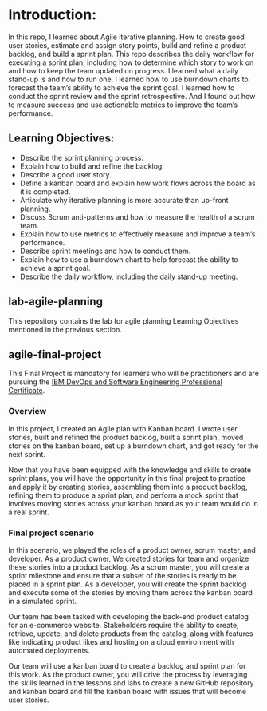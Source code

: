 # Introduction:
In this repo, I learned about Agile iterative planning. How to create good user stories, estimate and assign story points, build and refine a product backlog, and build a sprint plan. 
This repo describes the daily workflow for executing a sprint plan, including how to determine which story to work on and how to keep the team updated on progress. I learned what a daily stand-up is and how to run one. I learned how to use burndown charts to forecast the team’s ability to achieve the sprint goal. I learned how to conduct the sprint review and the sprint retrospective. And I found out how to measure success and use actionable metrics to improve the team’s performance.

## Learning Objectives:
- Describe the sprint planning process.
- Explain how to build and refine the backlog.
- Describe a good user story.
- Define a kanban board and explain how work flows across the board as it is completed.
- Articulate why iterative planning is more accurate than up-front planning.
- Discuss Scrum anti-patterns and how to measure the health of a scrum team.
- Explain how to use metrics to effectively measure and improve a team’s performance.
- Describe sprint meetings and how to conduct them.
- Explain how to use a burndown chart to help forecast the ability to achieve a sprint goal.
- Describe the daily workflow, including the daily stand-up meeting.

## lab-agile-planning
This repository contains the lab for agile planning Learning Objectives mentioned in the previous section.

## agile-final-project
This Final Project is mandatory for learners who will be practitioners and are pursuing the [IBM DevOps and Software Engineering Professional Certificate](https://www.edx.org/certificates/professional-certificate/ibm-devops-and-software-engineering?index=product&queryID=6fb5f3bdb1661a739ae1c9bd6d087185&position=2&results_level=first-level-results&term=IBM+DevOps+Professional+Certificate&objectID=program-8ff977cd-9187-4822-8d28-77b8561db968&campaign=DevOps+and+Software+Engineering&source=edX&product_category=professional-certificate&placement_url=https%3A%2F%2Fwww.edx.org%2Fsearch).

### Overview
In this project, I created an Agile plan with Kanban board. I wrote user stories, built and refined the product backlog, built a sprint plan, moved stories on the kanban board, set up a burndown chart, and got ready for the next sprint.

Now that you have been equipped with the knowledge and skills to create sprint plans, you will have the opportunity in this final project to practice and apply it by creating stories, assembling them into a product backlog, refining them to produce a sprint plan, and perform a mock sprint that involves moving stories across your kanban board as your team would do in a real sprint.

### Final project scenario
In this scenario, we played the roles of a product owner, scrum master, and developer. As a product owner, We created stories for team and organize these stories into a product backlog. As a scrum master, you will create a sprint milestone and ensure that a subset of the stories is ready to be placed in a sprint plan. As a developer, you will create the sprint backlog and execute some of the stories by moving them across the kanban board in a simulated sprint.

Our team has been tasked with developing the back-end product catalog for an e-commerce website. Stakeholders require the ability to create, retrieve, update, and delete products from the catalog, along with features like indicating product likes and hosting on a cloud environment with automated deployments.

Our team will use a kanban board to create a backlog and sprint plan for this work. As the product owner, you will drive the process by leveraging the skills learned in the lessons and labs to create a new GitHub repository and kanban board and fill the kanban board with issues that will become user stories.
